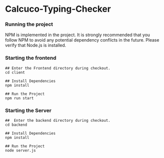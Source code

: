 # Calcuco-Typing-Checker 
### Running the project

NPM is implemented in the project. It is strongly recommended that you follow NPM to avoid any potential dependency conflicts in the future. Please verify that Node.js is installed.

### Starting the frontend

```
## Enter the Frontend directory during checkout.
cd client

## Install Dependencies
npm install

## Run the Project
npm run start

```

### Starting the Server

```
##  Enter the backend directory during checkout.
cd backend

## Install Dependencies
npm install

## Run the Project
node server.js

```
